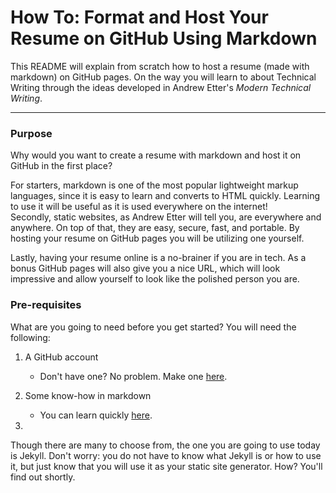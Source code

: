 # How To: Format and Host Your Resume on GitHub Using Markdown

This README will explain from scratch how to host a resume (made with markdown) on GitHub pages. On the way you will learn to about Technical Writing through the ideas developed in Andrew Etter's *Modern Technical Writing*. 
________________


### Purpose

Why would you want to create a resume with markdown and host it on GitHub in the first place? 

For starters, markdown is one of the most popular lightweight markup languages, since it is easy to learn and converts to HTML quickly. Learning to use it will be useful as it is used everywhere on the internet!             
Secondly, static websites, as Andrew Etter will tell you, are everywhere and anywhere. On top of that, they are easy, secure, fast, and portable. By hosting your resume on GitHub pages you will be utilizing one yourself.

Lastly, having your resume online is a no-brainer if you are in tech. As a bonus GitHub pages will also give you a nice URL, which will look impressive and allow yourself to look like the polished person you are.

### Pre-requisites
What are you going to need before you get started? You will need the following: 

1. A GitHub account
    * Don't have one? No problem. Make one [here](https://github.com/). 
    
2. Some know-how in markdown
    * You can learn quickly [here](https://www.markdowntutorial.com/).

3. 




Though there are many to choose from, the one you are going to use today is Jekyll. Don't worry: you do not have to know what Jekyll is or how to use it, but just know that you will use it as your static site generator. How? You'll find out shortly.
